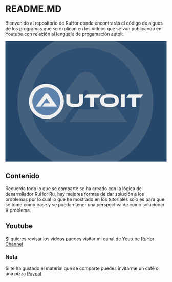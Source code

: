# README.MD
Bienvenido al repositorio de RuHor donde encontrarás el código de alguos de los programas que se explican en los videos que se van publicando en Youtube con relación al lenguaje de progamación autoit.

![](/preview.png)

## Contenido
Recuerda todo lo que se comparte se ha creado con la lógica del desarrollador RuHor Ru, hay mejores formas de dar solución a los problemas por lo cual lo que he mostrado en los tutoriales solo es para que se tome como base y se puedan tener una perspectiva de como solucionar X problema.

## Youtube
Si quieres revisar los videos puedes visitar mi canal de Youtube [RuHor Channel](https://www.youtube.com/@RuHor)

### Nota
Si te ha gustado el material que se comparte puedes invitarme un café o una pizza [Paypal](https://www.paypal.com/paypalme/JorgeTene)
